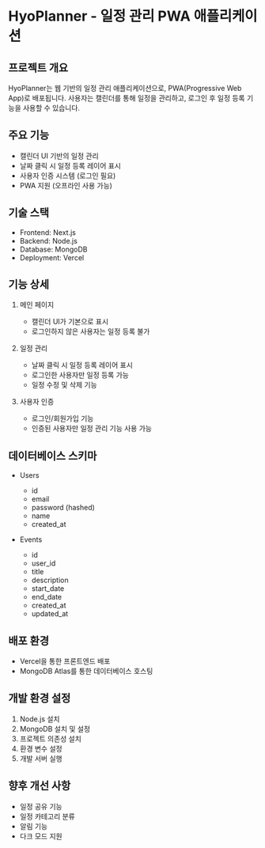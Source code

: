 # HyoPlanner - 일정 관리 PWA 애플리케이션

## 프로젝트 개요
HyoPlanner는 웹 기반의 일정 관리 애플리케이션으로, PWA(Progressive Web App)로 배포됩니다. 사용자는 캘린더를 통해 일정을 관리하고, 로그인 후 일정 등록 기능을 사용할 수 있습니다.

## 주요 기능
- 캘린더 UI 기반의 일정 관리
- 날짜 클릭 시 일정 등록 레이어 표시
- 사용자 인증 시스템 (로그인 필요)
- PWA 지원 (오프라인 사용 가능)

## 기술 스택
- Frontend: Next.js
- Backend: Node.js
- Database: MongoDB
- Deployment: Vercel

## 기능 상세
1. 메인 페이지
   - 캘린더 UI가 기본으로 표시
   - 로그인하지 않은 사용자는 일정 등록 불가

2. 일정 관리
   - 날짜 클릭 시 일정 등록 레이어 표시
   - 로그인한 사용자만 일정 등록 가능
   - 일정 수정 및 삭제 기능

3. 사용자 인증
   - 로그인/회원가입 기능
   - 인증된 사용자만 일정 관리 기능 사용 가능

## 데이터베이스 스키마
- Users
  - id
  - email
  - password (hashed)
  - name
  - created_at

- Events
  - id
  - user_id
  - title
  - description
  - start_date
  - end_date
  - created_at
  - updated_at

## 배포 환경
- Vercel을 통한 프론트엔드 배포
- MongoDB Atlas를 통한 데이터베이스 호스팅

## 개발 환경 설정
1. Node.js 설치
2. MongoDB 설치 및 설정
3. 프로젝트 의존성 설치
4. 환경 변수 설정
5. 개발 서버 실행

## 향후 개선 사항
- 일정 공유 기능
- 일정 카테고리 분류
- 알림 기능
- 다크 모드 지원 
